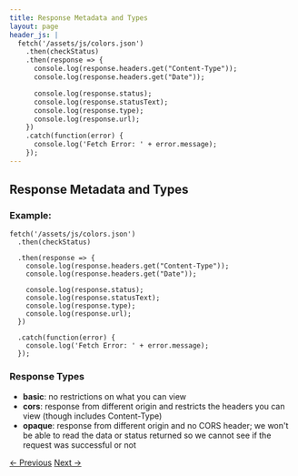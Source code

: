 ```yaml
---
title: Response Metadata and Types
layout: page
header_js: |
  fetch('/assets/js/colors.json')
    .then(checkStatus)
    .then(response => {
      console.log(response.headers.get("Content-Type"));
      console.log(response.headers.get("Date"));

      console.log(response.status);
      console.log(response.statusText);
      console.log(response.type);
      console.log(response.url);
    })
    .catch(function(error) {
      console.log('Fetch Error: ' + error.message);
    });
---
```


## Response Metadata and Types

### Example:

```
fetch('/assets/js/colors.json')
  .then(checkStatus)

  .then(response => {
    console.log(response.headers.get("Content-Type"));
    console.log(response.headers.get("Date"));

    console.log(response.status);
    console.log(response.statusText);
    console.log(response.type);
    console.log(response.url);
  })

  .catch(function(error) {
    console.log('Fetch Error: ' + error.message);
  });
```

### Response Types

- **basic**: no restrictions on what you can view
- **cors**: response from different origin and restricts the headers you can view (though includes Content-Type)
- **opaque**: response from different origin and no CORS header; we won't be able to read the data or status returned so we cannot see if the request was successful or not

[<- Previous](/ "Previous")
[Next ->](/fetch-methods/ "Next")
